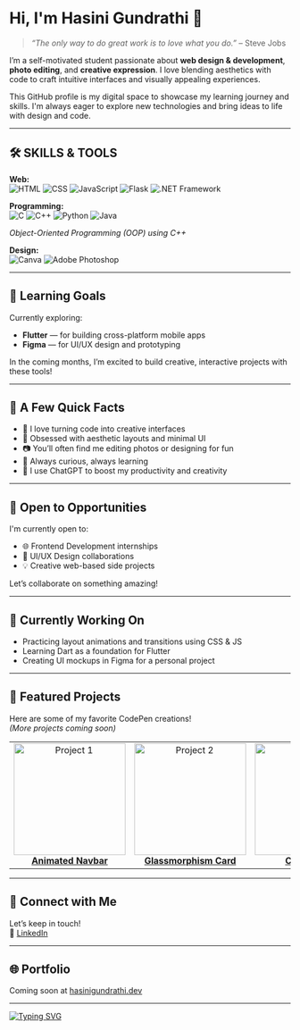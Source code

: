 # Hi, I'm Hasini Gundrathi 👋

> *“The only way to do great work is to love what you do.”* – Steve Jobs

I’m a self-motivated student passionate about **web design & development**, **photo editing**, and **creative expression**. I love blending aesthetics with code to craft intuitive interfaces and visually appealing experiences.

This GitHub profile is my digital space to showcase my learning journey and skills. I'm always eager to explore new technologies and bring ideas to life with design and code.

---

## 🛠 SKILLS & TOOLS

**Web:**  
![HTML](https://img.shields.io/badge/HTML-ffeb3b?style=for-the-badge&logo=html5&logoColor=a13232)
![CSS](https://img.shields.io/badge/CSS-ffeb3b?style=for-the-badge&logo=css3&logoColor=a13232)
![JavaScript](https://img.shields.io/badge/JavaScript-ffeb3b?style=for-the-badge&logo=javascript&logoColor=a13232)
![Flask](https://img.shields.io/badge/Flask-ffeb3b?style=for-the-badge&logo=flask&logoColor=a13232)
![.NET Framework](https://img.shields.io/badge/.NET_Framework-ffeb3b?style=for-the-badge&logo=dotnet&logoColor=a13232)

**Programming:**  
![C](https://img.shields.io/badge/C-ffeb3b?style=for-the-badge&logo=c&logoColor=a13232)
![C++](https://img.shields.io/badge/C++-ffeb3b?style=for-the-badge&logo=cpp&logoColor=a13232)
![Python](https://img.shields.io/badge/Python-ffeb3b?style=for-the-badge&logo=python&logoColor=a13232)
![Java](https://img.shields.io/badge/Java-ffeb3b?style=for-the-badge&logo=java&logoColor=a13232)

*Object-Oriented Programming (OOP) using C++*

**Design:**  
![Canva](https://img.shields.io/badge/Canva-ffeb3b?style=for-the-badge&logo=canva&logoColor=a13232)
![Adobe Photoshop](https://img.shields.io/badge/Adobe_Photoshop-ffeb3b?style=for-the-badge&logo=adobephotoshop&logoColor=a13232)

---

## 🎯 Learning Goals

Currently exploring:

- **Flutter** — for building cross-platform mobile apps  
- **Figma** — for UI/UX design and prototyping

In the coming months, I’m excited to build creative, interactive projects with these tools!

---

## 📌 A Few Quick Facts

- 🌱 I love turning code into creative interfaces  
- 🎨 Obsessed with aesthetic layouts and minimal UI  
- 📷 You’ll often find me editing photos or designing for fun  
- 🧠 Always curious, always learning  
- 🤖 I use ChatGPT to boost my productivity and creativity

---

## 💼 Open to Opportunities

I'm currently open to:

- 🌐 Frontend Development internships  
- 🎨 UI/UX Design collaborations  
- 💡 Creative web-based side projects  

Let’s collaborate on something amazing!

---

## 🔧 Currently Working On

- Practicing layout animations and transitions using CSS & JS  
- Learning Dart as a foundation for Flutter  
- Creating UI mockups in Figma for a personal project

---

## 🧹 Featured Projects

Here are some of my favorite CodePen creations!  
*(More projects coming soon)*

<table>
  <tr>
    <td align="center">
      <a href="https://codepen.io//pen/penid1" target="_blank">
        <img src="https://codepen.io/yourusername/pen/penid1/image/large.png" alt="Project 1" width="200"/><br>
        <b>Animated Navbar</b>
      </a>
    </td>
    <td align="center">
      <a href="https://codepen.io/yourusername/pen/penid2" target="_blank">
        <img src="https://codepen.io/yourusername/pen/penid2/image/large.png" alt="Project 2" width="200"/><br>
        <b>Glassmorphism Card</b>
      </a>
    </td>
    <td align="center">
      <a href="https://codepen.io/yourusername/pen/penid3" target="_blank">
        <img src="https://codepen.io/yourusername/pen/penid3/image/large.png" alt="Project 3" width="200"/><br>
        <b>CSS Loader</b>
      </a>
    </td>
  </tr>
</table>

<!--
Replace the href URLs (https://codepen.io/yourusername/pen/penidX) with your actual CodePen project links.
Replace the image URLs if you want custom thumbnails (the default is the pen's large preview).
You can add or remove columns as needed for your projects.
-->

---

## 🧡 Connect with Me

Let’s keep in touch!  
🔗 [LinkedIn](https://www.linkedin.com/in/your-linkedin-profile) <!-- Replace with your actual profile -->

---

## 🌐 Portfolio

Coming soon at [hasinigundrathi.dev](https://hasinigundrathi.dev)

---

<!-- ## 📊 GitHub Stats

![Hasini's GitHub Stats](https://github-readme-stats.vercel.app/api?username=hasini-gundrathi&show_icons=true&theme=default)

---

## 🔥 GitHub Streak

[![GitHub Streak](https://streak-stats.demolab.com?user=hasini-gundrathi&theme=default)](https://git.io/streak-stats)

---

## 🏆 GitHub Trophy

[![trophy](https://github-profile-trophy.vercel.app/?username=hasini-gundrathi&margin-w=10)](https://github.com/ryo-ma/github-profile-trophy)

--- -->

[![Typing SVG](https://readme-typing-svg.demolab.com?font=Poppins&pause=300&color=000000&width=435&lines=Thanks+for+visiting!;Have+a+great+day!;%E2%B8%9C(%EF%BD%A1%CB%83+%E1%B5%95+%CB%82+)%E2%B8%9D%E2%99%A1)](https://git.io/typing-svg)
